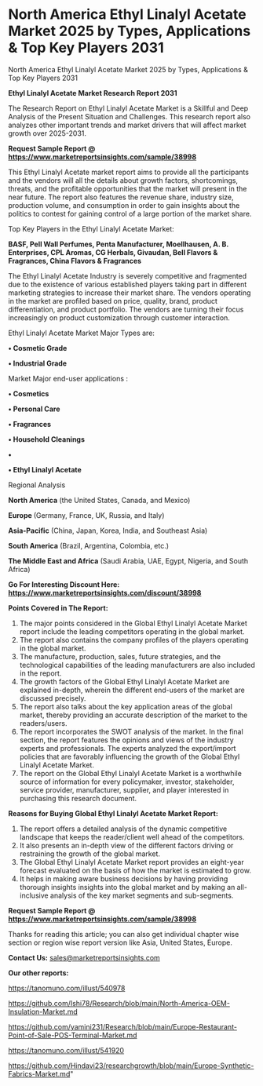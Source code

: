 # North America Ethyl Linalyl Acetate Market 2025 by Types, Applications & Top Key Players 2031
North America Ethyl Linalyl Acetate Market 2025 by Types, Applications & Top Key Players 2031

<strong>Ethyl Linalyl Acetate Market Research Report 2031</strong>

The Research Report on Ethyl Linalyl Acetate Market is a Skillful and Deep Analysis of the Present Situation and Challenges. This research report also analyzes other important trends and market drivers that will affect market growth over 2025-2031.

<strong>Request Sample Report @ <a href=https://www.marketreportsinsights.com/sample/38998>https://www.marketreportsinsights.com/sample/38998</a></strong>

This Ethyl Linalyl Acetate market report aims to provide all the participants and the vendors will all the details about growth factors, shortcomings, threats, and the profitable opportunities that the market will present in the near future. The report also features the revenue share, industry size, production volume, and consumption in order to gain insights about the politics to contest for gaining control of a large portion of the market share.

Top Key Players in the Ethyl Linalyl Acetate Market:

<strong>BASF, Pell Wall Perfumes, Penta Manufacturer, Moellhausen, A. B. Enterprises, CPL Aromas, CG Herbals, Givaudan, Bell Flavors & Fragrances, China Flavors & Fragrances</strong>

The Ethyl Linalyl Acetate Industry is severely competitive and fragmented due to the existence of various established players taking part in different marketing strategies to increase their market share. The vendors operating in the market are profiled based on price, quality, brand, product differentiation, and product portfolio. The vendors are turning their focus increasingly on product customization through customer interaction.

Ethyl Linalyl Acetate Market Major Types are:

<strong>•  Cosmetic Grade

•  Industrial Grade</strong>

Market Major end-user applications :

<strong>•  Cosmetics

•  Personal Care

•  Fragrances

•  Household Cleanings

•  

•  Ethyl Linalyl Acetate</strong>

Regional Analysis

</u><strong><b>North America</b></strong> (the United States, Canada, and Mexico)

<strong><b>Europe </b></strong>(Germany, France, UK, Russia, and Italy)

<strong><b>Asia-Pacific</b></strong> (China, Japan, Korea, India, and Southeast Asia)

<strong><b>South America</b></strong> (Brazil, Argentina, Colombia, etc.)

<strong><b>The Middle East and Africa</b></strong> (Saudi Arabia, UAE, Egypt, Nigeria, and South Africa)

<strong>Go For Interesting Discount Here: <a href=https://www.marketreportsinsights.com/discount/38998>https://www.marketreportsinsights.com/discount/38998</a></strong>

<strong>Points Covered in The Report:</strong>
<ol>
  <li>The major points considered in the Global Ethyl Linalyl Acetate Market report include the leading competitors operating in the global market.</li>
  <li>The report also contains the company profiles of the players operating in the global market.</li>
  <li>The manufacture, production, sales, future strategies, and the technological capabilities of the leading manufacturers are also included in the report.</li>
  <li>The growth factors of the Global Ethyl Linalyl Acetate Market are explained in-depth, wherein the different end-users of the market are discussed precisely.</li>
  <li>The report also talks about the key application areas of the global market, thereby providing an accurate description of the market to the readers/users.</li>
  <li>The report incorporates the SWOT analysis of the market. In the final section, the report features the opinions and views of the industry experts and professionals. The experts analyzed the export/import policies that are favorably influencing the growth of the Global Ethyl Linalyl Acetate Market.</li>
  <li>The report on the Global Ethyl Linalyl Acetate Market is a worthwhile source of information for every policymaker, investor, stakeholder, service provider, manufacturer, supplier, and player interested in purchasing this research document.</li>
</ol>
<strong>Reasons for Buying Global Ethyl Linalyl Acetate Market Report:</strong>

<ol>
  <li>The report offers a detailed analysis of the dynamic competitive landscape that keeps the reader/client well ahead of the competitors.</li>
  <li>It also presents an in-depth view of the different factors driving or restraining the growth of the global market.</li>
  <li>The Global Ethyl Linalyl Acetate Market report provides an eight-year forecast evaluated on the basis of how the market is estimated to grow.</li>
  <li>It helps in making aware business decisions by having providing thorough insights insights into the global market and by making an all-inclusive analysis of the key market segments and sub-segments.</li>
</ol>
<strong>Request Sample Report @ <a href=https://www.marketreportsinsights.com/sample/38998>https://www.marketreportsinsights.com/sample/38998</a></strong>


Thanks for reading this article; you can also get individual chapter wise section or region wise report version like Asia, United States, Europe.

<strong>Contact Us:</strong>
sales@marketreportsinsights.com

<strong>Our other reports:</strong>

<a href=https://tanomuno.com/illust/540978>https://tanomuno.com/illust/540978</a>

<a href=https://github.com/Ishi78/Research/blob/main/North-America-OEM-Insulation-Market.md>https://github.com/Ishi78/Research/blob/main/North-America-OEM-Insulation-Market.md</a>

<a href=https://github.com/yamini231/Research/blob/main/Europe-Restaurant-Point-of-Sale-POS-Terminal-Market.md>https://github.com/yamini231/Research/blob/main/Europe-Restaurant-Point-of-Sale-POS-Terminal-Market.md</a>

<a href=https://tanomuno.com/illust/541920>https://tanomuno.com/illust/541920</a>

<a href=https://github.com/Hindavi23/researchgrowth/blob/main/Europe-Synthetic-Fabrics-Market.md>https://github.com/Hindavi23/researchgrowth/blob/main/Europe-Synthetic-Fabrics-Market.md</a>"
